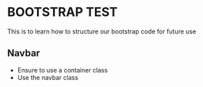 # BOOTSTRAP TEST
This is to learn how to structure our bootstrap code for future use

## Navbar

- Ensure to use a container class
- Use the navbar class

```javascript
```